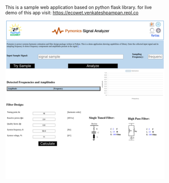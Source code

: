 This is a sample web application based on python flask library. for live demo of this app visit: https://ecowet.venkateshpampan.repl.co 

![pymonics webapp](pymonics_web_app_screenshot.png)
